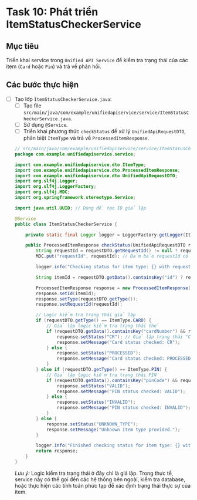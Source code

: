 # Task 10: Phát triển ItemStatusCheckerService

## Mục tiêu
Triển khai service trong `Unified API Service` để kiểm tra trạng thái của các item (`Card` hoặc `Pin`) và trả về phản hồi.

## Các bước thực hiện

- [ ] Tạo lớp `ItemStatusCheckerService.java`:
    - [ ] Tạo file `src/main/java/com/example/unifiedapiservice/service/ItemStatusCheckerService.java`.
    - [ ] Sử dụng `@Service`.
    - [ ] Triển khai phương thức `checkStatus` để xử lý `UnifiedApiRequestDTO`, phân biệt `ItemType` và trả về `ProcessedItemResponse`.

    ```java
    // src/main/java/com/example/unifiedapiservice/service/ItemStatusCheckerService.java
    package com.example.unifiedapiservice.service;

    import com.example.unifiedapiservice.dto.ItemType;
    import com.example.unifiedapiservice.dto.ProcessedItemResponse;
    import com.example.unifiedapiservice.dto.UnifiedApiRequestDTO;
    import org.slf4j.Logger;
    import org.slf4j.LoggerFactory;
    import org.slf4j.MDC;
    import org.springframework.stereotype.Service;

    import java.util.UUID; // Dùng để tạo ID giả lập

    @Service
    public class ItemStatusCheckerService {

        private static final Logger logger = LoggerFactory.getLogger(ItemStatusCheckerService.class);

        public ProcessedItemResponse checkStatus(UnifiedApiRequestDTO requestDTO) {
            String requestId = requestDTO.getRequestId() != null ? requestDTO.getRequestId() : MDC.get("requestId");
            MDC.put("requestId", requestId); // Đảm bảo requestId có trong MDC cho service này

            logger.info("Checking status for item type: {} with requestId: {}", requestDTO.getType(), requestId);

            String itemId = requestDTO.getData().containsKey("id") ? requestDTO.getData().get("id").toString() : UUID.randomUUID().toString(); // Lấy ID hoặc tạo mới

            ProcessedItemResponse response = new ProcessedItemResponse();
            response.setId(itemId);
            response.setType(requestDTO.getType());
            response.setRequestId(requestId);

            // Logic kiểm tra trạng thái giả lập
            if (requestDTO.getType() == ItemType.CARD) {
                // Giả lập logic kiểm tra trạng thái thẻ
                if (requestDTO.getData().containsKey("cardNumber") && requestDTO.getData().get("cardNumber").toString().startsWith("4")) {
                    response.setStatus("CR"); // Giả lập trạng thái "CR" cho thẻ bắt đầu bằng 4
                    response.setMessage("Card status checked: CR");
                } else {
                    response.setStatus("PROCESSED");
                    response.setMessage("Card status checked: PROCESSED");
                }
            } else if (requestDTO.getType() == ItemType.PIN) {
                // Giả lập logic kiểm tra trạng thái PIN
                if (requestDTO.getData().containsKey("pinCode") && requestDTO.getData().get("pinCode").toString().length() == 4) {
                    response.setStatus("VALID");
                    response.setMessage("PIN status checked: VALID");
                } else {
                    response.setStatus("INVALID");
                    response.setMessage("PIN status checked: INVALID");
                }
            } else {
                response.setStatus("UNKNOWN_TYPE");
                response.setMessage("Unknown item type provided.");
            }

            logger.info("Finished checking status for item type: {} with status: {}. RequestId: {}", requestDTO.getType(), response.getStatus(), requestId);
            return response;
        }
    }
    ```
    *Lưu ý:* Logic kiểm tra trạng thái ở đây chỉ là giả lập. Trong thực tế, service này có thể gọi đến các hệ thống bên ngoài, kiểm tra database, hoặc thực hiện các tính toán phức tạp để xác định trạng thái thực sự của item.